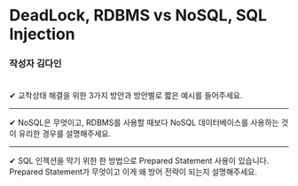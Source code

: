 # DeadLock, RDBMS vs NoSQL, SQL Injection

### **작성자 김다인** <br><br>

✔ 교착상태 해결을 위한 3가지 방안과 방안별로 짧은 예시를 들어주세요.

---

✔ NoSQL은 무엇이고, RDBMS를 사용할 때보다 NoSQL 데이터베이스를 사용하는 것이 유리한 경우를 설명해주세요.

---

✔ SQL 인젝션을 막기 위한 한 방법으로 Prepared Statement 사용이 있습니다. Prepared Statement가 무엇이고 이게 왜 방어 전략이 되는지 설명해주세요.